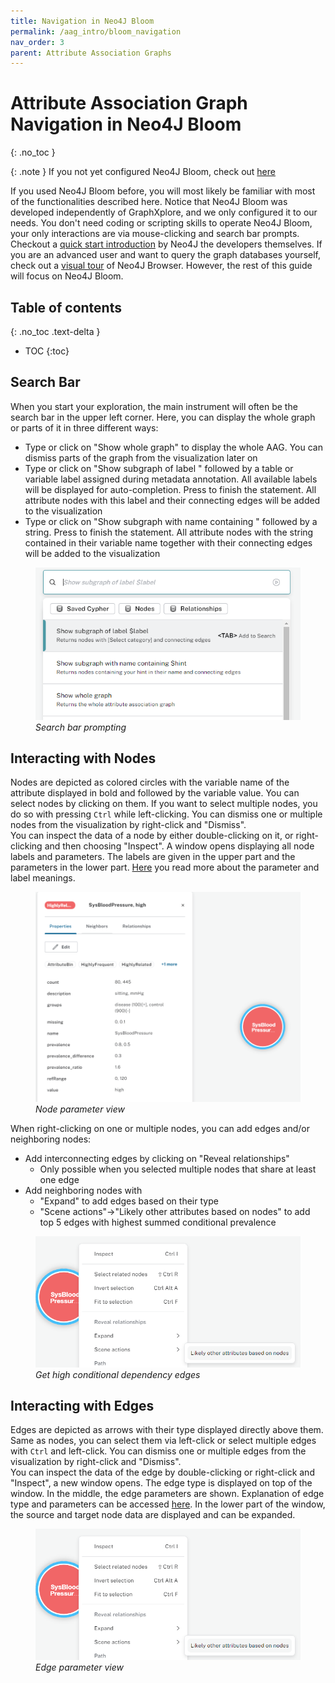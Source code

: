 ```yaml
---
title: Navigation in Neo4J Bloom
permalink: /aag_intro/bloom_navigation
nav_order: 3
parent: Attribute Association Graphs
---
```


# Attribute Association Graph Navigation in Neo4J Bloom
{: .no_toc }

{: .note }
If you not yet configured Neo4J Bloom, check out [here](/neo4j_installation#configure-attribute-association-graph-visualization)

If you used Neo4J Bloom before, you will most likely be familiar with most of the functionalities 
described here. Notice that Neo4J Bloom was developed independently of GraphXplore, and we only 
configured it to our needs. You don't need coding or scripting skills to operate Neo4J Bloom, your 
only interactions are via mouse-clicking and search bar prompts. Checkout a 
[quick start introduction](https://neo4j.com/docs/bloom-user-guide/current/bloom-quick-start/) by Neo4J the developers 
themselves. 
If you are an advanced user and want to query the graph databases yourself, check out a 
[visual tour](https://neo4j.com/docs/browser-manual/current/visual-tour/) of Neo4J Browser. 
However, the rest of this guide will focus on Neo4J Bloom. 

## Table of contents
{: .no_toc .text-delta } 
- TOC
{:toc}

## Search Bar

When you start your exploration, the main instrument will often be the search bar in the upper left 
corner. Here, you can display the whole graph or parts of it in three different ways:
- Type or click on "Show whole graph" to display the whole AAG. You can dismiss parts of the graph 
  from the visualization later on
- Type or click on "Show subgraph of label " followed by a table or variable label assigned during 
  metadata annotation. All available labels will be displayed for auto-completion. Press <Tab> to 
  finish the statement. All attribute nodes with this label and their connecting edges will be 
  added to the visualization
- Type or click on "Show subgraph with name containing " followed by a string. Press <Tab> to 
  finish the statement. All attribute nodes with the string contained in their variable name 
  together with their connecting edges will be added to the visualization

<figure>
  <img src="../how_to_images/navigation_1.png" alt="drawing">
  <figcaption style="font-style: italic;">Search bar prompting</figcaption>
</figure>

## Interacting with Nodes
                    
Nodes are depicted as colored circles with the variable name of the attribute displayed in bold and 
followed by the variable value. You can select nodes by clicking on them. If you want to select 
multiple nodes, you do so with pressing `Ctrl` while left-clicking. You can dismiss one or multiple 
nodes from the visualization by right-click and "Dismiss".  
You can inspect the data of a node by either double-clicking on it, or right-clicking and then choosing "Inspect". A 
window opens displaying all node labels and parameters. The labels are given in the upper part and the parameters in 
the lower part. [Here](/aag_intro/aag_nodes) you read more about the parameter and label meanings.

<figure>
  <img src="../how_to_images/navigation_2.png" alt="drawing">
  <figcaption style="font-style: italic;">Node parameter view</figcaption>
</figure>

When right-clicking on one or multiple nodes, you can add edges and/or neighboring nodes:
- Add interconnecting edges by clicking on "Reveal relationships"
    - Only possible when you selected multiple nodes that share at least one edge
- Add neighboring nodes with
    - "Expand" to add edges based on their type
    - "Scene actions"->"Likely other attributes based on nodes" to add top 5 edges with highest 
      summed conditional prevalence

<figure>
  <img src="../how_to_images/navigation_3.png" alt="drawing">
  <figcaption style="font-style: italic;">Get high conditional dependency edges</figcaption>
</figure>

## Interacting with Edges

Edges are depicted as arrows with their type displayed directly above them. Same as nodes, you can 
select them via left-click or select multiple edges with `Ctrl` and left-click. You can dismiss one or 
multiple edges from the visualization by right-click and "Dismiss".  
You can inspect the data of the edge by double-clicking or right-click and "Inspect", a new window 
opens. The edge type is displayed on top of the window. In the middle, the edge parameters are 
shown. Explanation of edge type and parameters can be accessed [here](/aag_intro/aag_edges). In the lower part of 
the window, the source and target node data are displayed and can 
be expanded.

<figure>
  <img src="../how_to_images/navigation_3.png" alt="drawing">
  <figcaption style="font-style: italic;">Edge parameter view</figcaption>
</figure>